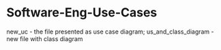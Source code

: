 # Software-Eng-Use-Cases
new_uc - the file presented as use case diagram; 
us_and_class_diagram - new file with class diagram

